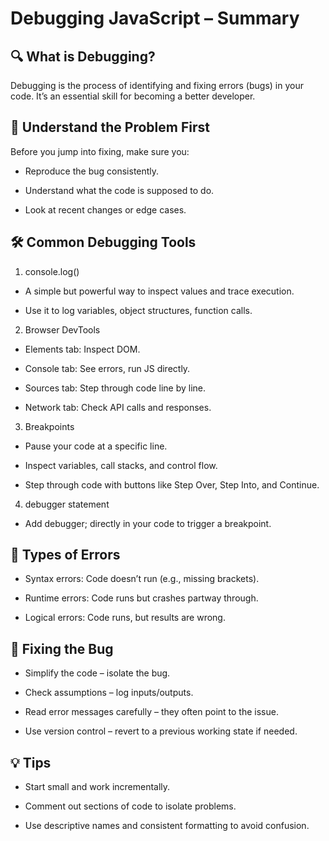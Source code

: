 # Debugging JavaScript – Summary

## 🔍 What is Debugging?

Debugging is the process of identifying and fixing errors (bugs) in your code. It’s an essential skill for becoming a better developer.

## 🧠 Understand the Problem First

Before you jump into fixing, make sure you:

- Reproduce the bug consistently.

- Understand what the code is supposed to do.

- Look at recent changes or edge cases.

## 🛠️ Common Debugging Tools

1. console.log()

- A simple but powerful way to inspect values and trace execution.

- Use it to log variables, object structures, function calls.

2. Browser DevTools

- Elements tab: Inspect DOM.

- Console tab: See errors, run JS directly.

- Sources tab: Step through code line by line.

- Network tab: Check API calls and responses.

3. Breakpoints

- Pause your code at a specific line.

- Inspect variables, call stacks, and control flow.

- Step through code with buttons like Step Over, Step Into, and Continue.

4. debugger statement

- Add debugger; directly in your code to trigger a breakpoint.

## 🐞 Types of Errors

- Syntax errors: Code doesn’t run (e.g., missing brackets).

- Runtime errors: Code runs but crashes partway through.

- Logical errors: Code runs, but results are wrong.

## 🧼 Fixing the Bug

- Simplify the code – isolate the bug.

- Check assumptions – log inputs/outputs.

- Read error messages carefully – they often point to the issue.

- Use version control – revert to a previous working state if needed.

## 💡 Tips

- Start small and work incrementally.

- Comment out sections of code to isolate problems.

- Use descriptive names and consistent formatting to avoid confusion.
